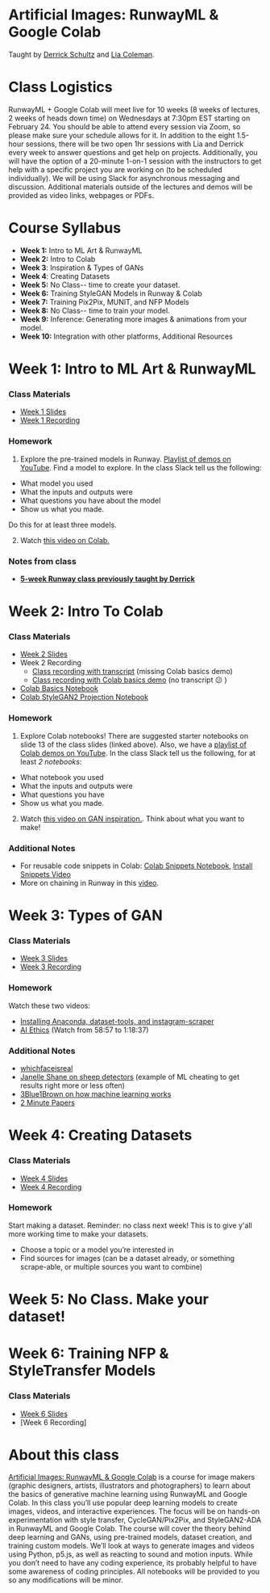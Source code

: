 # Artificial Images: RunwayML & Google Colab
Taught by [Derrick Schultz](https://twitter.com/dvsch?lang=en) and [Lia Coleman](https://twitter.com/Lialialiacole).

# Class Logistics
RunwayML + Google Colab will meet live for 10 weeks (8 weeks of lectures, 2 weeks of heads down time) on Wednesdays at 7:30pm EST starting on February 24. You should be able to attend every session via Zoom, so please make sure your schedule allows for it. In addition to the eight 1.5-hour sessions, there will be two open 1hr sessions with Lia and Derrick every week to answer questions and get help on projects. Additionally, you will have the option of a 20-minute 1-on-1 session with the instructors to get help with a specific project you are working on (to be scheduled individually). We will be using Slack for asynchronous messaging and discussion. Additional materials outside of the lectures and demos will be provided as video links, webpages or PDFs.

# Course Syllabus
- **Week 1:** Intro to ML Art & RunwayML
- **Week 2:** Intro to Colab
- **Week 3**: Inspiration & Types of GANs
- **Week 4**: Creating Datasets
- **Week 5:** No Class-- time to create your dataset.
- **Week 6:** Training StyleGAN Models in Runway & Colab
- **Week 7:** Training Pix2Pix, MUNIT, and NFP Models
- **Week 8:** No Class-- time to train your model.
- **Week 9:** Inference: Generating more images & animations from your model.
- **Week 10:** Integration with other platforms, Additional Resources

# Week 1: Intro to ML Art & RunwayML
### Class Materials
- [Week 1 Slides](https://docs.google.com/presentation/d/1p7LXroWJISxtFA3yX8rwu_PomC7kSeEj3Ggc1U7-E-0/edit?usp=sharing)
- [Week 1 Recording](https://youtu.be/D9n1G0NQhAM)

### Homework
1. Explore the pre-trained models in Runway. [Playlist of demos on YouTube](https://www.youtube.com/playlist?list=PLWuCzxqIpJs8OOUUePUNVCHrCGDoKTtyn). Find a model to explore. In the class Slack tell us the following:
- What model you used
- What the inputs and outputs were
- What questions you have about the model
- Show us what you made.

Do this for at least three models.

2. Watch [this video on Colab.](https://www.youtube.com/watch?v=b7s-NKmOEpQ&feature=youtu.be&ab_channel=ArtificialImages)

### Notes from class
- [**5-week Runway class previously taught by Derrick**](https://www.youtube.com/playlist?list=PLWuCzxqIpJs-UUGxN8T0a4DKhbXqClk1t)

# Week 2: Intro To Colab
### Class Materials
- [Week 2 Slides](https://docs.google.com/presentation/d/1x4uuTzMLz8ZioevpfIzNY6W0p-_Q-ejw1eRKhpvV53c/edit?usp=sharing)
- Week 2 Recording
  - [Class recording with transcript](https://youtu.be/V4omIsvPzco) (missing Colab basics demo)
  - [Class recording with Colab basics demo](https://youtu.be/noifK5WkDKw) (no transcript 😕 )
- [Colab Basics Notebook](https://github.com/dvschultz/Make-ML-Art-with-Google-Colab/blob/master/Intro_to_Colab.ipynb)
- [Colab StyleGAN2 Projection Notebook](https://colab.research.google.com/drive/19p2MW3nhkKG5aPD8sEVRhHh8zJyL7Ymj?usp=sharing)

### Homework
1. Explore Colab notebooks! There are suggested starter notebooks on slide 13 of the class slides (linked above). Also, we have a [playlist of Colab demos on YouTube](https://www.youtube.com/playlist?list=PLWuCzxqIpJs9aFmKVP2I9_Y_23BcGk8ZE). In the class Slack tell us the following, for at least *2 notebooks*:
- What notebook you used
- What the inputs and outputs were
- What questions you have
- Show us what you made.

2. Watch [this video on GAN inspiration.](https://youtu.be/HNwXrHiHW7Q). Think about what you want to make!

### Additional Notes
- For reusable code snippets in Colab: [Colab Snippets Notebook](https://github.com/dvschultz/Make-ML-Art-with-Google-Colab/blob/master/Snippets.ipynb), [Install Snippets Video](https://www.youtube.com/watch?v=rcXrH8euKNA)
- More on chaining in Runway in this [video](https://www.youtube.com/watch?v=sEZ4Y_tVxm0).

# Week 3: Types of GAN
### Class Materials
- [Week 3 Slides](https://docs.google.com/presentation/d/1Ul0f7mGeqvOZgzbSBHx1IL2mBnORQ1VXOeZsYV_R98A/edit?usp=sharing)
- [Week 3 Recording](https://youtu.be/NXzX7fn3_Rg)

### Homework
Watch these two videos:
- [Installing Anaconda, dataset-tools, and instagram-scraper](https://www.youtube.com/watch?v=2zgki1oeRkg)
- [AI Ethics](https://youtu.be/tYVeEssDWFM?t=3534) (Watch from 58:57 to 1:18:37)

### Additional Notes
- [whichfaceisreal](https://www.whichfaceisreal.com/)
- [Janelle Shane on sheep detectors](https://www.janelleshane.com/aiweirdness/do-neural-nets-dream-of-electric-sheep) (example of ML cheating to get results right more or less often)
- [3Blue1Brown on how machine learning works](https://www.youtube.com/watch?v=aircAruvnKk&ab_channel=3Blue1Brown)
- [2 Minute Papers](https://www.youtube.com/channel/UCbfYPyITQ-7l4upoX8nvctg)


# Week 4: Creating Datasets
### Class Materials
- [Week 4 Slides](https://docs.google.com/presentation/d/1MAdJMhVEGKEehstFEwG4FtGd9nTJ_EliV180G7yo23I/edit?usp=sharing)
- [Week 4 Recording](https://youtu.be/pFKoGDc282s)

### Homework
Start making a dataset. Reminder: no class next week! This is to give y'all more working time to make your datasets.
- Choose a topic or a model you’re interested in
- Find sources for images (can be a dataset already, or something scrape-able, or multiple sources you want to combine)

# Week 5: No Class. Make your dataset!

# Week 6: Training NFP & StyleTransfer Models
### Class Materials
- [Week 6 Slides](https://docs.google.com/presentation/d/1CvUk5ue2gYuCJ2tuMnscg5RSBTSSrcf8e60WrAPp9jI/edit?usp=sharing)
- [Week 6 Recording]


# About this class
[Artificial Images: RunwayML & Google Colab](https://www.bustbright.com/product/runwayml-google-colab-course-starting-february-24th-2021/317) is a course for image makers (graphic designers, artists, illustrators and photographers) to learn about the basics of generative machine learning using RunwayML and Google Colab.
In this class you’ll use popular deep learning models to create images, videos, and interactive experiences. The focus will be on hands-on experimentation with style transfer, CycleGAN/Pix2Pix, and StyleGAN2-ADA in RunwayML and Google Colab. The course will cover the theory behind deep learning and GANs, using pre-trained models, dataset creation, and training custom models. We’ll look at ways to generate images and videos using Python, p5.js, as well as reacting to sound and motion inputs. While you don’t need to have any coding experience, its probably helpful to have some awareness of coding principles. All notebooks will be provided to you so any modifications will be minor.

